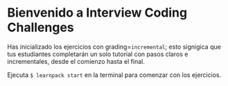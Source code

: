 # Bienvenido a Interview Coding Challenges
Has inicializado los ejercicios con grading=`incremental`; esto signigica que tus estudiantes completarán un solo tutorial con pasos claros e incrementales, desde el comienzo hasta el final.

Ejecuta `$ learnpack start` en la terminal para comenzar con los ejercicios.